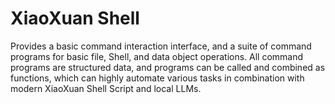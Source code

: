 # XiaoXuan Shell

Provides a basic command interaction interface, and a suite of command programs for basic file, Shell, and data object operations. All command programs are structured data, and programs can be called and combined as functions, which can highly automate various tasks in combination with modern XiaoXuan Shell Script and local LLMs.
